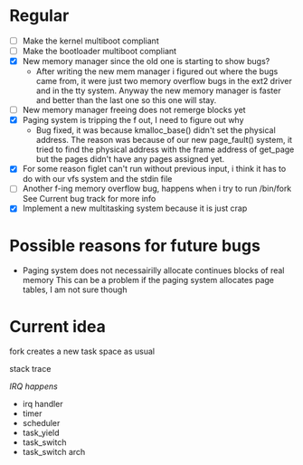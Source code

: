# Regular

- [ ] Make the kernel multiboot compliant
- [ ] Make the bootloader multiboot compliant
- [x] New memory manager since the old one is starting to show bugs?
	- After writing the new mem manager i figured out where the bugs
	  came from, it were just two memory overflow bugs in 
	  the ext2 driver and in the tty system. Anyway the new memory
	  manager is faster and better than the last one so this one will
	  stay.
- [ ] New memory manager freeing does not remerge blocks yet
- [x] Paging system is tripping the f out, I need to figure out why
	- Bug fixed, it was because kmalloc_base() didn't set the physical address.
	  The reason was because of our new page_fault() system, it tried to find
	  the physical address with the frame address of get_page but the pages
	  didn't have any pages assigned yet.
- [x] For some reason figlet can't run without previous input, i think it has to do
	  with our vfs system and the stdin file
- [ ] Another f-ing memory overflow bug, happens when i try to run /bin/fork
	  See Current bug track for more info
- [x] Implement a new multitasking system because it is just crap

# Possible reasons for future bugs

- Paging system does not necessairilly allocate continues blocks of real memory
  This can be a problem if the paging system allocates page tables,
  I am not sure though

# Current idea

fork creates a new task space as usual

stack trace

*IRQ happens*
- irq handler
- timer
- scheduler
- task_yield
- task_switch
- task_switch arch
